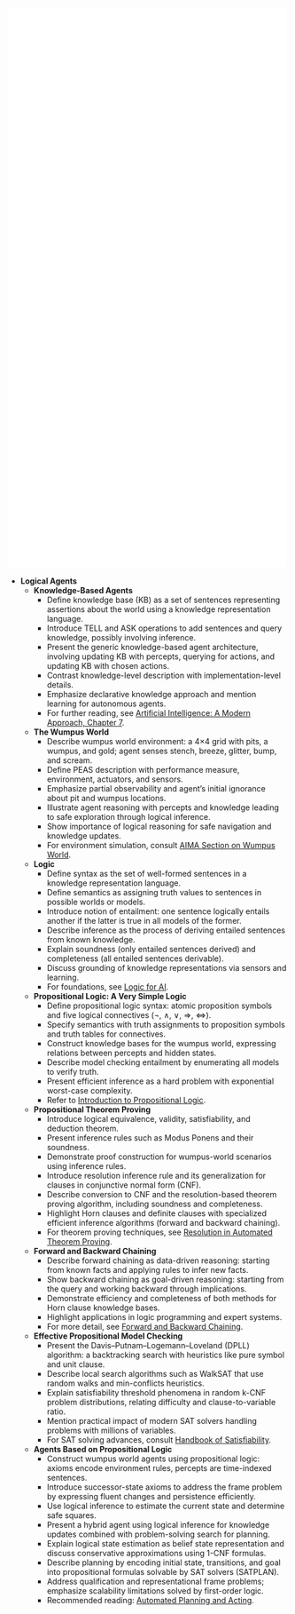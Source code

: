 ![AMA-ch07-logic-agents](AMA-ch07-logic-agents.best.png)

- **Logical Agents**
  - **Knowledge-Based Agents**
    - Define knowledge base (KB) as a set of sentences representing assertions about the world using a knowledge representation language.
    - Introduce TELL and ASK operations to add sentences and query knowledge, possibly involving inference.
    - Present the generic knowledge-based agent architecture, involving updating KB with percepts, querying for actions, and updating KB with chosen actions.
    - Contrast knowledge-level description with implementation-level details.
    - Emphasize declarative knowledge approach and mention learning for autonomous agents.
    - For further reading, see [Artificial Intelligence: A Modern Approach, Chapter 7](http://aima.cs.berkeley.edu/).
  - **The Wumpus World**
    - Describe wumpus world environment: a 4×4 grid with pits, a wumpus, and gold; agent senses stench, breeze, glitter, bump, and scream.
    - Define PEAS description with performance measure, environment, actuators, and sensors.
    - Emphasize partial observability and agent’s initial ignorance about pit and wumpus locations.
    - Illustrate agent reasoning with percepts and knowledge leading to safe exploration through logical inference.
    - Show importance of logical reasoning for safe navigation and knowledge updates.
    - For environment simulation, consult [AIMA Section on Wumpus World](http://aima.cs.berkeley.edu/).
  - **Logic**
    - Define syntax as the set of well-formed sentences in a knowledge representation language.
    - Define semantics as assigning truth values to sentences in possible worlds or models.
    - Introduce notion of entailment: one sentence logically entails another if the latter is true in all models of the former.
    - Describe inference as the process of deriving entailed sentences from known knowledge.
    - Explain soundness (only entailed sentences derived) and completeness (all entailed sentences derivable).
    - Discuss grounding of knowledge representations via sensors and learning.
    - For foundations, see [Logic for AI](https://plato.stanford.edu/entries/logic-ai/).
  - **Propositional Logic: A Very Simple Logic**
    - Define propositional logic syntax: atomic proposition symbols and five logical connectives (¬, ∧, ∨, ⇒, ⇔).
    - Specify semantics with truth assignments to proposition symbols and truth tables for connectives.
    - Construct knowledge bases for the wumpus world, expressing relations between percepts and hidden states.
    - Describe model checking entailment by enumerating all models to verify truth.
    - Present efficient inference as a hard problem with exponential worst-case complexity.
    - Refer to [Introduction to Propositional Logic](https://en.wikipedia.org/wiki/Propositional_calculus).
  - **Propositional Theorem Proving**
    - Introduce logical equivalence, validity, satisfiability, and deduction theorem.
    - Present inference rules such as Modus Ponens and their soundness.
    - Demonstrate proof construction for wumpus-world scenarios using inference rules.
    - Introduce resolution inference rule and its generalization for clauses in conjunctive normal form (CNF).
    - Describe conversion to CNF and the resolution-based theorem proving algorithm, including soundness and completeness.
    - Highlight Horn clauses and definite clauses with specialized efficient inference algorithms (forward and backward chaining).
    - For theorem proving techniques, see [Resolution in Automated Theorem Proving](https://en.wikipedia.org/wiki/Resolution_%28logic%29).
  - **Forward and Backward Chaining**
    - Describe forward chaining as data-driven reasoning: starting from known facts and applying rules to infer new facts.
    - Show backward chaining as goal-driven reasoning: starting from the query and working backward through implications.
    - Demonstrate efficiency and completeness of both methods for Horn clause knowledge bases.
    - Highlight applications in logic programming and expert systems.
    - For more detail, see [Forward and Backward Chaining](https://en.wikipedia.org/wiki/Forward_chaining).
  - **Effective Propositional Model Checking**
    - Present the Davis–Putnam–Logemann–Loveland (DPLL) algorithm: a backtracking search with heuristics like pure symbol and unit clause.
    - Describe local search algorithms such as WalkSAT that use random walks and min-conflicts heuristics.
    - Explain satisfiability threshold phenomena in random k-CNF problem distributions, relating difficulty and clause-to-variable ratio.
    - Mention practical impact of modern SAT solvers handling problems with millions of variables.
    - For SAT solving advances, consult [Handbook of Satisfiability](https://link.springer.com/book/10.1007/978-3-540-88474-4).
  - **Agents Based on Propositional Logic**
    - Construct wumpus world agents using propositional logic: axioms encode environment rules, percepts are time-indexed sentences.
    - Introduce successor-state axioms to address the frame problem by expressing fluent changes and persistence efficiently.
    - Use logical inference to estimate the current state and determine safe squares.
    - Present a hybrid agent using logical inference for knowledge updates combined with problem-solving search for planning.
    - Explain logical state estimation as belief state representation and discuss conservative approximations using 1-CNF formulas.
    - Describe planning by encoding initial state, transitions, and goal into propositional formulas solvable by SAT solvers (SATPLAN).
    - Address qualification and representational frame problems; emphasize scalability limitations solved by first-order logic.
    - Recommended reading: [Automated Planning and Acting](https://mitpress.mit.edu/books/automated-planning-and-acting).
